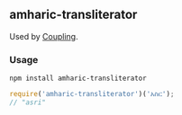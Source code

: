 ## amharic-transliterator

Used by [Coupling](https://learncoupling.com).

### Usage

```
npm install amharic-transliterator
```

```js
require('amharic-transliterator')('አስር');
// "asri"
```

